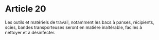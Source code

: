 # Article 20

Les outils et matériels de travail, notamment les bacs à panses, récipients, scies, bandes transporteuses seront en matière inaltérable, faciles à nettoyer et à désinfecter.
